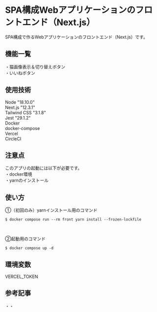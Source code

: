 # SPA構成Webアプリケーションのフロントエンド（Next.js）  
SPA構成で作るWebアプリケーションのフロントエンド（Next.js）です。

## 機能一覧  
・猫画像表示＆切り替えボタン  
・いいねボタン  

## 使用技術  
Node "18.10.0"  
Next.js "12.3.1"  
Tailwind CSS "3.1.8"  
Jest "29.1.2"  
Docker  
docker-compose  
Vercel  
CircleCI  

## 注意点  
このアプリの起動には以下が必要です。  
・docker環境  
・yarnのインストール  

## 使い方  
①（初回のみ）yarnインストール用のコマンド  
```
$ docker compose run --rm front yarn install --frozen-lockfile
```  

<br/>

②起動用のコマンド  
```
$ docker compose up -d
```  

## 環境変数
VERCEL_TOKEN  

## 参考記事
・・  
